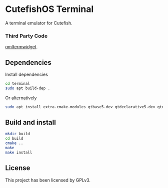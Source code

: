 # CutefishOS Terminal

A terminal emulator for Cutefish.

### Third Party Code

[qmltermwidget](https://github.com/Swordfish90/qmltermwidget).

## Dependencies
Install dependencies
```sh
cd terminal
sudo apt build-dep .
```
Or alternatively

```sh
sudo apt install extra-cmake-modules qtbase5-dev qtdeclarative5-dev qtquickcontrols2-5-dev qttools5-dev
```

## Build and install
```sh
mkdir build
cd build
cmake ..
make
make install
```

## License

This project has been licensed by GPLv3.
